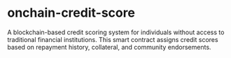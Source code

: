 # onchain-credit-score
A blockchain-based credit scoring system for individuals without access to traditional financial institutions. This smart contract assigns credit scores based on repayment history, collateral, and community endorsements.
